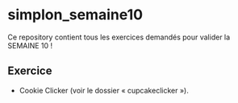 # simplon_semaine10

Ce repository contient tous les exercices demandés pour valider la SEMAINE 10 !

## Exercice

- Cookie Clicker (voir le dossier « cupcakeclicker »).